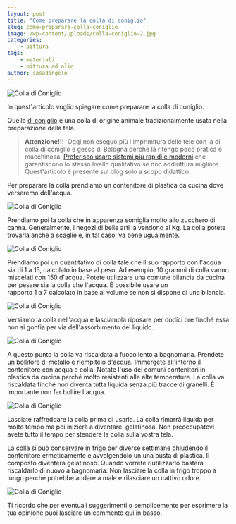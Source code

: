 ```yaml
---
layout: post
title: "Come preparare la colla di coniglio"
slug: come-preparare-colla-coniglio
image: /wp-content/uploads/colla-coniglio-2.jpg
categories:
    - pittura
tags:
    - materiali
    - pittura ad olio
author: sasadangelo
---
```


![Colla di Coniglio](https://www.disegnoepittura.it/wp-content/uploads/colla-coniglio-2.jpg "Colla di Coniglio")

In quest'articolo voglio spiegare come preparare la colla di coniglio.

Quella [di coniglio](https://it.wikipedia.org/wiki/Colla_di_coniglio) è una colla di origine animale tradizionalmente usata nella preparazione della tela.

> **Attenzione!!!**  Oggi non eseguo più l'imprimitura delle tele con la di colla di coniglio e gesso di Bologna perché la ritengo poco pratica e macchinosa. [Preferisco usare sistemi più rapidi e moderni](https://www.disegnoepittura.it/come-fare-imprimitura-tela/) che garantiscono lo stesso livello qualitativo se non addirittura migliore. Quest'articolo è presente sul blog solo a scopo didattico.

Per preparare la colla prendiamo un contenitore di plastica da cucina dove verseremo dell'acqua.

![Colla di Coniglio](https://www.disegnoepittura.it/wp-content/uploads/colla-coniglio-1.jpg "Colla di Coniglio")

Prendiamo poi la colla che in apparenza somiglia molto allo zucchero di canna. Generalmente, i negozi di belle arti la vendono al Kg. La colla potete trovarla anche a scaglie e, in tal caso, va bene ugualmente.

![Colla di Coniglio](https://www.disegnoepittura.it/wp-content/uploads/colla-coniglio-2.jpg "Colla di Coniglio")

Prendiamo poi un quantitativo di colla tale che il suo rapporto con l'acqua sia di 1 a 15, calcolato in base al peso. Ad esempio, 10 grammi di colla vanno miscelati con 150 d'acqua. Potete utilizzare una comune bilancia da cucina per pesare sia la colla che l'acqua. È possibile usare un rapporto 1 a 7 calcolato in base al volume se non si dispone di una bilancia.

![Colla di Coniglio](https://www.disegnoepittura.it/wp-content/uploads/colla-coniglio-3.jpg "Colla di Coniglio")

Versiamo la colla nell'acqua e lasciamola riposare per dodici ore finché essa non si gonfia per via dell'assorbimento del liquido.

![Colla di Coniglio](https://www.disegnoepittura.it/wp-content/uploads/colla-coniglio-4.jpg "Colla di Coniglio")

A questo punto la colla va riscaldata a fuoco lento a bagnomaria. Prendete un bollitore di metallo e riempitelo d'acqua. Immergete all'interno il contenitore con acqua e colla. Notate l'uso dei comuni contenitori in plastica da cucina perché molto resistenti alle alte temperature. La colla va riscaldata finché non diventa tutta liquida senza più tracce di granelli. È importante non far bollire l'acqua.

![Colla di Coniglio](https://www.disegnoepittura.it/wp-content/uploads/colla-coniglio-5.jpg "Colla di Coniglio")

Lasciate raffreddare la colla prima di usarla. La colla rimarrà liquida per molto tempo ma poi inizierà a diventare  gelatinosa. Non preoccupatevi avete tutto il tempo per stendere la colla sulla vostra tela.

La colla si può conservare in frigo per diverse settimane chiudendo il contenitore ermeticamente e avvolgendolo un una busta di plastica. Il composto diventerà gelatinoso. Quando vorrete riutilizzarlo basterà riscaldarlo di nuovo a bagnomaria. Non lasciare la colla in frigo troppo a lungo perché potrebbe andare a male e rilasciare un cattivo odore.

![Colla di Coniglio](https://www.disegnoepittura.it/wp-content/uploads/colla-coniglio-6.jpg "Colla di Coniglio")

Ti ricordo che per eventuali suggerimenti o semplicemente per esprimere la tua opinione puoi lasciare un commento qui in basso.
